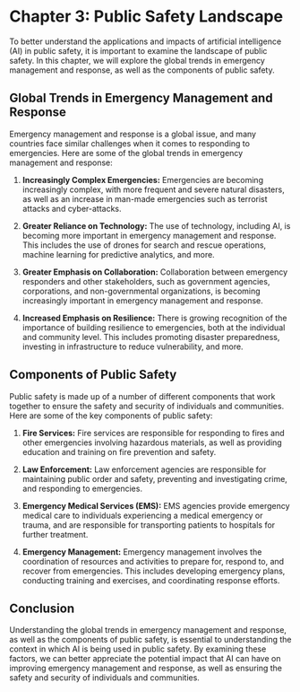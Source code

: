 Chapter 3: Public Safety Landscape
==================================

To better understand the applications and impacts of artificial intelligence (AI) in public safety, it is important to examine the landscape of public safety. In this chapter, we will explore the global trends in emergency management and response, as well as the components of public safety.

Global Trends in Emergency Management and Response
--------------------------------------------------

Emergency management and response is a global issue, and many countries face similar challenges when it comes to responding to emergencies. Here are some of the global trends in emergency management and response:

1. **Increasingly Complex Emergencies:** Emergencies are becoming increasingly complex, with more frequent and severe natural disasters, as well as an increase in man-made emergencies such as terrorist attacks and cyber-attacks.

2. **Greater Reliance on Technology:** The use of technology, including AI, is becoming more important in emergency management and response. This includes the use of drones for search and rescue operations, machine learning for predictive analytics, and more.

3. **Greater Emphasis on Collaboration:** Collaboration between emergency responders and other stakeholders, such as government agencies, corporations, and non-governmental organizations, is becoming increasingly important in emergency management and response.

4. **Increased Emphasis on Resilience:** There is growing recognition of the importance of building resilience to emergencies, both at the individual and community level. This includes promoting disaster preparedness, investing in infrastructure to reduce vulnerability, and more.

Components of Public Safety
---------------------------

Public safety is made up of a number of different components that work together to ensure the safety and security of individuals and communities. Here are some of the key components of public safety:

1. **Fire Services:** Fire services are responsible for responding to fires and other emergencies involving hazardous materials, as well as providing education and training on fire prevention and safety.

2. **Law Enforcement:** Law enforcement agencies are responsible for maintaining public order and safety, preventing and investigating crime, and responding to emergencies.

3. **Emergency Medical Services (EMS):** EMS agencies provide emergency medical care to individuals experiencing a medical emergency or trauma, and are responsible for transporting patients to hospitals for further treatment.

4. **Emergency Management:** Emergency management involves the coordination of resources and activities to prepare for, respond to, and recover from emergencies. This includes developing emergency plans, conducting training and exercises, and coordinating response efforts.

Conclusion
----------

Understanding the global trends in emergency management and response, as well as the components of public safety, is essential to understanding the context in which AI is being used in public safety. By examining these factors, we can better appreciate the potential impact that AI can have on improving emergency management and response, as well as ensuring the safety and security of individuals and communities.
